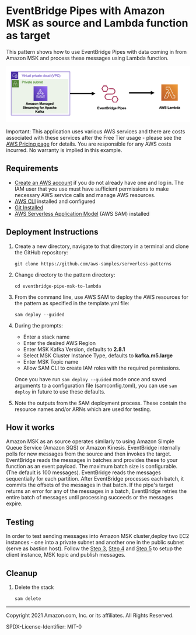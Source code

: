 # EventBridge Pipes with Amazon MSK as source and Lambda function as target

This pattern shows how to use EventBridge Pipes with data coming in from Amazon MSK and process these messages using Lambda function.

![Pipes diagram](./msk-pipes-lambda.png)

Important: This application uses various AWS services and there are costs associated with these services after the Free Tier usage - please see the [AWS Pricing page](https://aws.amazon.com/pricing/) for details. You are responsible for any AWS costs incurred. No warranty is implied in this example.

## Requirements

* [Create an AWS account](https://portal.aws.amazon.com/gp/aws/developer/registration/index.html) if you do not already have one and log in. The IAM user that you use must have sufficient permissions to make necessary AWS service calls and manage AWS resources.
* [AWS CLI](https://docs.aws.amazon.com/cli/latest/userguide/install-cliv2.html) installed and configured
* [Git Installed](https://git-scm.com/book/en/v2/Getting-Started-Installing-Git)
* [AWS Serverless Application Model](https://docs.aws.amazon.com/serverless-application-model/latest/developerguide/serverless-sam-cli-install.html) (AWS SAM) installed

## Deployment Instructions

1. Create a new directory, navigate to that directory in a terminal and clone the GitHub repository:
    ``` 
    git clone https://github.com/aws-samples/serverless-patterns
    ```
1. Change directory to the pattern directory:
    ```
    cd eventbridge-pipe-msk-to-lambda
    ```
1. From the command line, use AWS SAM to deploy the AWS resources for the pattern as specified in the template.yml file:
    ```
    sam deploy --guided
    ```
1. During the prompts:
    * Enter a stack name
    * Enter the desired AWS Region
    * Enter MSK Kafka Version, defaults to **2.8.1**
    * Select MSK Cluster Instance Type, defaults to **kafka.m5.large**
    * Enter MSK Topic name
    * Allow SAM CLI to create IAM roles with the required permissions.

    Once you have run `sam deploy --guided` mode once and saved arguments to a configuration file (samconfig.toml), you can use `sam deploy` in future to use these defaults.

2. Note the outputs from the SAM deployment process. These contain the resource names and/or ARNs which are used for testing.

## How it works

Amazon MSK as an source operates similarly to using Amazon Simple Queue Service (Amazon SQS) or Amazon Kinesis. EventBridge internally polls for new messages from the source and then invokes the target. EventBridge reads the messages in batches and provides these to your function as an event payload. The maximum batch size is configurable. (The default is 100 messages). EventBridge reads the messages sequentially for each partition. After EventBridge processes each batch, it commits the offsets of the messages in that batch. If the pipe's target returns an error for any of the messages in a batch, EventBridge retries the entire batch of messages until processing succeeds or the messages expire.

## Testing

In order to test sending messages into Amazon MSK cluster,deploy two EC2 instances - one into a private subnet and another one in the public subnet (serve as bastion host). Follow the [Step 3](https://docs.aws.amazon.com/msk/latest/developerguide/create-client-machine.html), [Step 4](https://docs.aws.amazon.com/msk/latest/developerguide/create-topic.html) and [Step 5](https://docs.aws.amazon.com/msk/latest/developerguide/produce-consume.html) to setup the client instance, MSK topic and publish messages. 

## Cleanup
 
1. Delete the stack
    ```bash
    sam delete
    ```
----
Copyright 2021 Amazon.com, Inc. or its affiliates. All Rights Reserved.

SPDX-License-Identifier: MIT-0